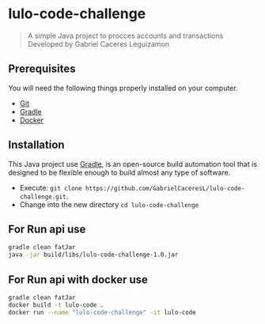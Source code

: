 # lulo-code-challenge

> A simple Java project to procces accounts and transactions 
> Developed by Gabriel Caceres Leguizamon

## Prerequisites

You will need the following things properly installed on your computer.

* [Git](http://git-scm.com/)
* [Gradle](https://gradle.org//)
* [Docker](https://docs.docker.com/)

## Installation

This Java project use [Gradle](https://gradle.org//), 
is an open-source build automation tool that is designed to be flexible enough to build almost any type of software.

* Execute: `git clone https://github.com/GabrielCaceresL/lulo-code-challenge.git`.
* Change into the new directory `cd lulo-code-challenge`

## For Run api use
```bash
gradle clean fatJar
java -jar build/libs/lulo-code-challenge-1.0.jar
```

## For Run api with docker use
```bash
gradle clean fatJar
docker build -t lulo-code .
docker run --name "lulo-code-challenge" -it lulo-code
```
